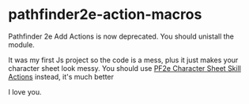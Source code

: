 # pathfinder2e-action-macros
<p>Pathfinder 2e Add Actions is now deprecated. You should unistall the module. </p> <p>It was my first Js project so the code is a mess, plus it just makes your character sheet look messy. You should use <a href=https://foundryvtt.com/packages/pf2e-sheet-skill-actions>PF2e Character Sheet Skill Actions</a> instead, it's much better </p> <p>I love you.</p>

